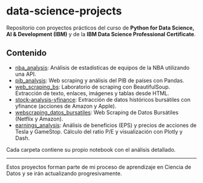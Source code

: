 # data-science-projects

Repositorio con proyectos prácticos del curso de **Python for Data Science, AI & Development (IBM)** y de la **IBM Data Science Professional Certificate**.

## Contenido

- [nba_analysis](./nba_analysis): Análisis de estadísticas de equipos de la NBA utilizando una API.
- [pib_analysis](./pib_analysis): Web scraping y análisis del PIB de países con Pandas.
- [web_scraping_bs](./web_scraping_bs): Laboratorio de scraping con BeautifulSoup. Extracción de texto, enlaces, imágenes y tablas desde HTML.
- [stock-analysis-yfinance](./stock-analysis-yfinance): Extracción de datos históricos bursátiles con yfinance (acciones de Amazon y Apple).
- [webscraping_datos_bursatiles](./webscraping_datos_bursatiles): Web Scraping de Datos Bursátiles (Netflix y Amazon).
- [earnings_analysis](./earnings_data_Tesla_Gamestop.ipynb): Análisis de beneficios (EPS) y precios de acciones de Tesla y GameStop. Cálculo del ratio P/E y visualización con Plotly y Dash.
  
Cada carpeta contiene su propio notebook con el análisis detallado. 

---

Estos proyectos forman parte de mi proceso de aprendizaje en Ciencia de Datos y se irán actualizando progresivamente.
